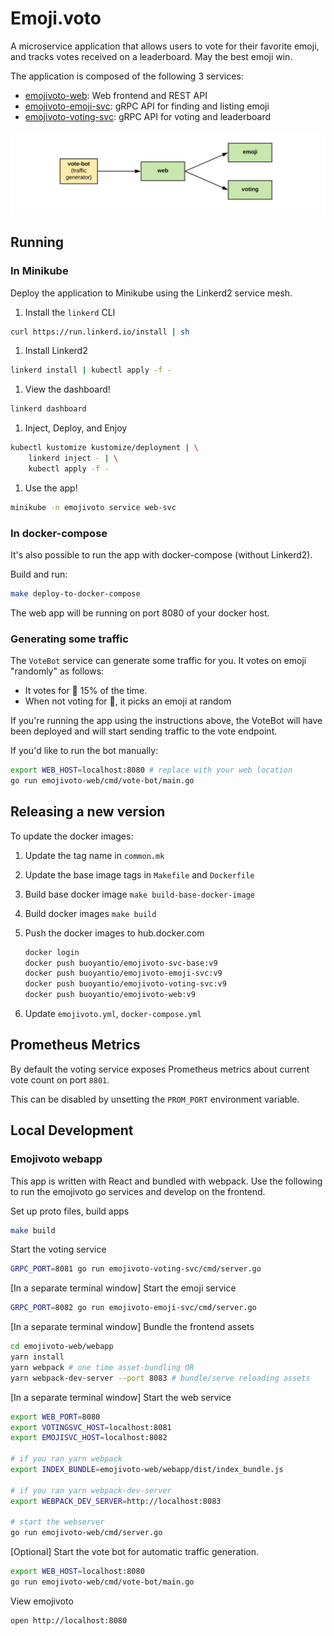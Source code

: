 # Emoji.voto

A microservice application that allows users to vote for their favorite emoji,
and tracks votes received on a leaderboard. May the best emoji win.

The application is composed of the following 3 services:

* [emojivoto-web](emojivoto-web/): Web frontend and REST API
* [emojivoto-emoji-svc](emojivoto-emoji-svc/): gRPC API for finding and listing emoji
* [emojivoto-voting-svc](emojivoto-voting-svc/): gRPC API for voting and leaderboard

![Emojivoto Topology](assets/emojivoto-topology.png "Emojivoto Topology")

## Running

### In Minikube

Deploy the application to Minikube using the Linkerd2 service mesh.

1. Install the `linkerd` CLI

```bash
curl https://run.linkerd.io/install | sh
```

1. Install Linkerd2

```bash
linkerd install | kubectl apply -f -
```

1. View the dashboard!

```bash
linkerd dashboard
```

1. Inject, Deploy, and Enjoy

```bash
kubectl kustomize kustomize/deployment | \
    linkerd inject - | \
    kubectl apply -f -
```

1. Use the app!

```bash
minikube -n emojivoto service web-svc
```

### In docker-compose

It's also possible to run the app with docker-compose (without Linkerd2).

Build and run:

```bash
make deploy-to-docker-compose
```

The web app will be running on port 8080 of your docker host.

### Generating some traffic

The `VoteBot` service can generate some traffic for you. It votes on emoji
"randomly" as follows:

- It votes for :doughnut: 15% of the time.
- When not voting for :doughnut:, it picks an emoji at random

If you're running the app using the instructions above, the VoteBot will have
been deployed and will start sending traffic to the vote endpoint.

If you'd like to run the bot manually:

```bash
export WEB_HOST=localhost:8080 # replace with your web location
go run emojivoto-web/cmd/vote-bot/main.go
```

## Releasing a new version

To update the docker images:

1. Update the tag name in `common.mk`
1. Update the base image tags in `Makefile` and `Dockerfile`
1. Build base docker image `make build-base-docker-image`
1. Build docker images `make build`
1. Push the docker images to hub.docker.com

    ```bash
    docker login
    docker push buoyantio/emojivoto-svc-base:v9
    docker push buoyantio/emojivoto-emoji-svc:v9
    docker push buoyantio/emojivoto-voting-svc:v9
    docker push buoyantio/emojivoto-web:v9
    ```

1. Update `emojivoto.yml`, `docker-compose.yml`

## Prometheus Metrics

By default the voting service exposes Prometheus metrics about current vote count on port `8801`.

This can be disabled by unsetting the `PROM_PORT` environment variable.

## Local Development

### Emojivoto webapp

This app is written with React and bundled with webpack.
Use the following to run the emojivoto go services and develop on the frontend.

Set up proto files, build apps

```bash
make build
```

Start the voting service

```bash
GRPC_PORT=8081 go run emojivoto-voting-svc/cmd/server.go
```

[In a separate terminal window] Start the emoji service

```bash
GRPC_PORT=8082 go run emojivoto-emoji-svc/cmd/server.go
```

[In a separate terminal window] Bundle the frontend assets

```bash
cd emojivoto-web/webapp
yarn install
yarn webpack # one time asset-bundling OR
yarn webpack-dev-server --port 8083 # bundle/serve reloading assets
```

[In a separate terminal window] Start the web service

```bash
export WEB_PORT=8080
export VOTINGSVC_HOST=localhost:8081
export EMOJISVC_HOST=localhost:8082

# if you ran yarn webpack
export INDEX_BUNDLE=emojivoto-web/webapp/dist/index_bundle.js

# if you ran yarn webpack-dev-server
export WEBPACK_DEV_SERVER=http://localhost:8083

# start the webserver
go run emojivoto-web/cmd/server.go
```

[Optional] Start the vote bot for automatic traffic generation.

```bash
export WEB_HOST=localhost:8080
go run emojivoto-web/cmd/vote-bot/main.go
```

View emojivoto

```bash
open http://localhost:8080
```
